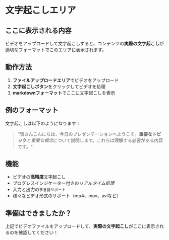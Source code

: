 # 文字起こしエリア

## ここに表示される内容
ビデオをアップロードして文字起こしすると、コンテンツの**実際の文字起こし**が適切なフォーマットでこのエリアに表示されます。

## 動作方法
1. **ファイルアップロードエリア**でビデオをアップロード
2. **文字起こしボタン**をクリックしてビデオを処理
3. **markdownフォーマット**でここに文字起こしを表示

## 例のフォーマット
文字起こしは以下のようになります：

> "皆さんこんにちは、今日のプレゼンテーションへようこそ。**重要なトピック**と*重要な概念*について説明します。これらは理解する必要がある内容です。"

## 機能
- ビデオの**高精度**文字起こし
- プログレスインジケーター付きの*リアルタイム処理*
- 入力と出力の`多言語サポート`
- 様々なビデオ形式のサポート（mp4、mov、aviなど）

## 準備はできましたか？
上記でビデオファイルをアップロードして、**実際の文字起こし**がここに表示されるのを確認してください！ 